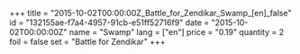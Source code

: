 +++
title = "2015-10-02T00:00:00Z_Battle_for_Zendikar_Swamp_[en]_false"
id = "132155ae-f7a4-4957-91cb-e51ff52716f9"
date = "2015-10-02T00:00:00Z"
name = "Swamp"
lang = ["en"]
price = "0.19"
quantity = 2
foil = false
set = "Battle for Zendikar"
+++
